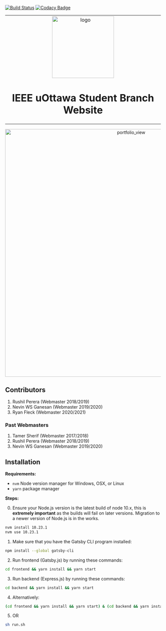 [![Build Status](https://travis-ci.com/ieee-uottawa/ieeeuottawa.ca.svg?branch=master)](https://travis-ci.com/ieee-uottawa/ieeeuottawa.ca)
[![Codacy Badge](https://app.codacy.com/project/badge/Grade/4d27cfd2d9054248838a2bc3dfb1045b)](https://www.codacy.com/gh/ieee-uottawa/ieeeuottawa.ca/dashboard?utm_source=github.com&utm_medium=referral&utm_content=ieee-uottawa/ieeeuottawa.ca&utm_campaign=Badge_Grade)

<table align="center"><tr><td align="center" width="9999">
<img width="200" align="center" alt="logo" src="frontend/static/images/ieee_logo_circle.png">

# IEEE uOttawa Student Branch Website

</td></tr></table>

<p align="center">
  <img width="800" alt="portfolio_view" src="assets/IEEE-uOttawa-Architecture.png">
</p>

## Contributors

1. Rushil Perera (Webmaster 2018/2019)
2. Nevin WS Ganesan (Webmaster 2019/2020)
3. Ryan Fleck (Webmaster 2020/2021)

### Past Webmasters

1. Tamer Sherif (Webmaster 2017/2018)
2. Rushil Perera (Webmaster 2018/2019)
3. Nevin WS Ganesan (Webmaster 2019/2020)

## Installation

**Requirements:**

- `nvm` Node version manager for Windows, OSX, or Linux
- `yarn` package manager

**Steps:**

0. Ensure your Node.js version is the latest build of node 10.x, this is
   **extremely important** as the builds will fail on later versions. Migration
   to a newer version of Node.js is in the works.

```sh
nvm install 10.23.1
nvm use 10.23.1
```

1. Make sure that you have the Gatsby CLI program installed:

```sh
npm install --global gatsby-cli
```

2. Run frontend (Gatsby.js) by running these commands:

```sh
cd frontend && yarn install && yarn start
```

3. Run backend (Express.js) by running these commands:

```sh
cd backend && yarn install && yarn start
```

4. Alternatively:

```sh
(cd frontend && yarn install && yarn start) & (cd backend && yarn install && yarn start)
```

5. OR

```sh
sh run.sh
```
